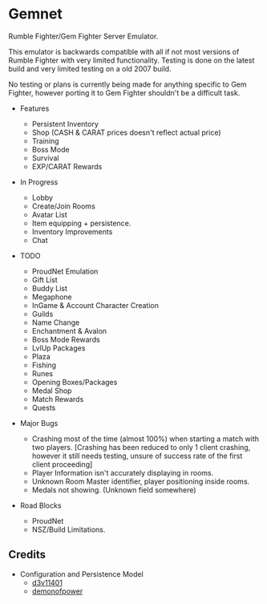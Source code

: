 # Gemnet
Rumble Fighter/Gem Fighter Server Emulator.

This emulator is backwards compatible with all if not most versions of Rumble Fighter with very limited functionality.
Testing is done on the latest build and very limited testing on a old 2007 build.

No testing or plans is currently being made for anything specific to Gem Fighter, however porting it to Gem Fighter shouldn't be a difficult task.

- Features
    * Persistent Inventory
    * Shop (CASH & CARAT prices doesn't reflect actual price)
    * Training
    * Boss Mode
    * Survival
    * EXP/CARAT Rewards

- In Progress
    * Lobby
    * Create/Join Rooms
    * Avatar List
    * Item equipping + persistence.
    * Inventory Improvements
    * Chat
   
- TODO
    * ProudNet Emulation
    * Gift List
    * Buddy List
    * Megaphone
    * InGame & Account Character Creation
    * Guilds
    * Name Change
    * Enchantment & Avalon
    * Boss Mode Rewards
    * LvlUp Packages
    * Plaza
    * Fishing
    * Runes
    * Opening Boxes/Packages
    * Medal Shop
    * Match Rewards
    * Quests
      
- Major Bugs
    * Crashing most of the time (almost 100%) when starting a match with two players. [Crashing has been reduced to only 1 client crashing, however it still needs testing, unsure of success rate of the first client proceeding]
    * Player Information isn't accurately displaying in rooms.
    * Unknown Room Master identifier, player positioning inside rooms.
    * Medals not showing. (Unknown field somewhere)
 
- Road Blocks
   * ProudNet
   * NSZ/Build Limitations.


## Credits
  - Configuration and Persistence Model
    * [d3v11401](https://github.com/d3v1l401)
    * [demonofpower](https://github.com/demonofpower)

